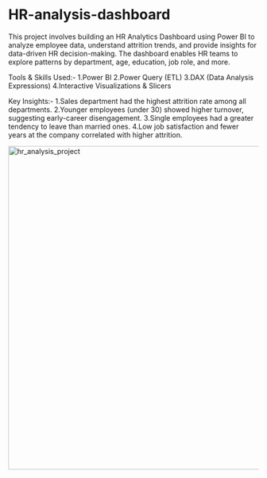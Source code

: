 # HR-analysis-dashboard

This project involves building an HR Analytics Dashboard using Power BI to analyze employee data, understand attrition trends, and provide insights for data-driven HR decision-making. The dashboard enables HR teams to explore patterns by department, age, education, job role, and more.

Tools & Skills Used:-
1.Power BI
2.Power Query (ETL)
3.DAX (Data Analysis Expressions)
4.Interactive Visualizations & Slicers

Key Insights:-
1.Sales department had the highest attrition rate among all departments.
2.Younger employees (under 30) showed higher turnover, suggesting early-career disengagement.
3.Single employees had a greater tendency to leave than married ones.
4.Low job satisfaction and fewer years at the company correlated with higher attrition.


<img width="1167" height="652" alt="hr_analysis_project" src="https://github.com/user-attachments/assets/9dad5f4a-f540-4aca-8913-97cb6594346c" />
